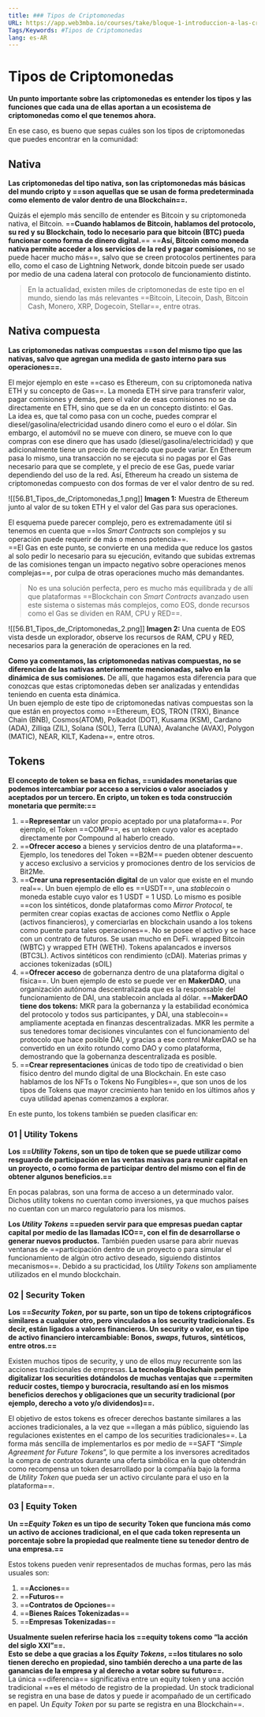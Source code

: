 ```yaml
---
title: ### Tipos de Criptomonedas
URL: https://app.web3mba.io/courses/take/bloque-1-introduccion-a-las-criptomonedas/texts/35828068-u5-1-tipos-de-criptomonedas
Tags/Keywords: #Tipos de Criptomonedas
lang: es-AR
---
```

# Tipos de Criptomonedas
**Un punto importante sobre las criptomonedas es entender los tipos y las funciones que cada una de ellas aportan a un ecosistema de criptomonedas como el que tenemos ahora.**

En ese caso, es bueno que sepas cuáles son los tipos de criptomonedas que puedes encontrar en la comunidad:

## Nativa
**Las criptomonedas del tipo nativa, son las criptomonedas más básicas del mundo cripto y ==son aquellas que se usan de forma predeterminada como elemento de valor dentro de una Blockchain==.**

Quizás el ejemplo más sencillo de entender es Bitcoin y su criptomoneda nativa, el Bitcoin. ==**Cuando hablamos de Bitcoin, hablamos del protocolo, su red y su Blockchain, todo lo necesario para que bitcoin (BTC) pueda funcionar como forma de dinero digital.**==
==**Así, Bitcoin como moneda nativa permite acceder a los servicios de la red y pagar comisiones,** no se puede hacer mucho más==, salvo que se creen protocolos pertinentes para ello, como el caso de Lightning Network, donde bitcoin puede ser usado por medio de una cadena lateral con protocolo de funcionamiento distinto.

>En la actualidad, existen miles de criptomonedas de este tipo en el mundo, siendo las más relevantes ==Bitcoin, Litecoin, Dash, Bitcoin Cash, Monero, XRP, Dogecoin, Stellar==, entre otras.   

## Nativa compuesta
**Las criptomonedas nativas compuestas ==son del mismo tipo que las nativas, salvo que agregan una medida de gasto interno para sus operaciones==.**

El mejor ejemplo en este ==caso es Ethereum, con su criptomoneda nativa ETH y su concepto de Gas==. La moneda ETH sirve para transferir valor, pagar comisiones y demás, pero el valor de esas comisiones no se da directamente en ETH, sino que se da en un concepto distinto: el Gas.  
La idea es, que tal como pasa con un coche, puedes comprar el diesel/gasolina/electricidad usando dinero como el euro o el dólar. Sin embargo, el automóvil no se mueve con dinero, se mueve con lo que compras con ese dinero que has usado (diesel/gasolina/electricidad) y que adicionalmente tiene un precio de mercado que puede variar. En Ethereum pasa lo mismo, una transacción no se ejecuta si no pagas por el Gas necesario para que se complete, y el precio de ese Gas, puede variar dependiendo del uso de la red. Así, Ethereum ha creado un sistema de criptomonedas compuesto con dos formas de ver el valor dentro de su red.

![[56.B1_Tipos_de_Criptomonedas_1.png]]
**Imagen 1:** Muestra de Ethereum junto al valor de su token ETH y el valor del Gas para sus operaciones.

El esquema puede parecer complejo, pero es extremadamente útil si tenemos en cuenta que ==los _Smart Contracts_ son complejos y su operación puede requerir de más o menos potencia==.  
==El Gas en este punto, se convierte en una medida que reduce los gastos al solo pedir lo necesario para su ejecución, evitando que subidas extremas de las comisiones tengan un impacto negativo sobre operaciones menos complejas==, por culpa de otras operaciones mucho más demandantes.

>No es una solución perfecta, pero es mucho más equilibrada y de allí que plataformas ==Blockchain con _Smart Contracts_ avanzado usen este sistema o sistemas más complejos, como EOS, donde recursos como el Gas se dividen en RAM, CPU y RED==.

![[56.B1_Tipos_de_Criptomonedas_2.png]]
**Imagen 2:** Una cuenta de EOS vista desde un explorador, observe los recursos de RAM, CPU y RED, necesarios para la generación de operaciones en la red.

**Como ya comentamos, las criptomonedas nativas compuestas, no se diferencian de las nativas anteriormente mencionadas, salvo en la dinámica de sus comisiones.** De allí, que hagamos esta diferencia para que conozcas que estas criptomonedas deben ser analizadas y entendidas teniendo en cuenta esta dinámica.  
Un buen ejemplo de este tipo de criptomonedas nativas compuestas son la que están en proyectos como ==Ethereum, EOS, TRON (TRX), Binance Chain (BNB), Cosmos(ATOM), Polkadot (DOT), Kusama (KSM), Cardano (ADA), Zilliqa (ZIL), Solana (SOL), Terra (LUNA), Avalanche (AVAX), Polygon (MATIC), NEAR, KILT, Kadena==, entre otros.

## Tokens
**El concepto de token se basa en fichas, ==unidades monetarias que podemos intercambiar por acceso a servicios o valor asociados y aceptados por un tercero. En cripto, un token es toda construcción monetaria que permite:==**

1. ==**Representar** un valor propio aceptado por una plataforma==. Por ejemplo, el Token ==COMP==, es un token cuyo valor es aceptado directamente por Compound al haberlo creado.
2. ==**Ofrecer acceso** a bienes y servicios dentro de una plataforma==. Ejemplo, los tenedores del Token ==B2M== pueden obtener descuento y acceso exclusivo a servicios y promociones dentro de los servicios de Bit2Me.
3. ==**Crear una representación digital** de un valor que existe en el mundo real==. Un buen ejemplo de ello es ==USDT==, una _stablecoin_ o moneda estable cuyo valor es 1 USDT = 1 USD.
	Lo mismo es posible ==con los sintéticos, donde plataformas como _Mirror Protocol_, te permiten crear copias exactas de acciones como Netflix o Apple (activos financieros), y comerciarlas en blockchain usando a los tokens como puente para tales operaciones==. No se posee el activo y se hace con un contrato de futuros. Se usan mucho en DeFi. wrapped Bitcoin (WBTC) y wrapped ETH (WETH). Tokens apalancados e inversos (BTC3L). Activos sintéticos con rendimiento (cDAI). Materias primas y acciones tokenizadas (sOIL)
4. ==**Ofrecer acceso** de gobernanza dentro de una plataforma digital o física==. Un buen ejemplo de esto se puede ver en **MakerDAO**, una organización autónoma descentralizada que es la responsable del funcionamiento de DAI, una stablecoin anclada al dólar.
	==**MakerDAO tiene dos tokens:** MKR para la gobernanza y la estabilidad económica del protocolo y todos sus participantes, y DAI, una stablecoin== ampliamente aceptada en finanzas descentralizadas. MKR les permite a sus tenedores tomar decisiones vinculantes con el funcionamiento del protocolo que hace posible DAI, y gracias a ese control MakerDAO se ha convertido en un éxito rotundo como DAO y como plataforma, demostrando que la gobernanza descentralizada es posible.
5. ==**Crear representaciones** únicas de todo tipo de creatividad o bien físico dentro del mundo digital de una Blockchain. En este caso hablamos de los NFTs o Tokens No Fungibles==, que son unos de los tipos de Tokens que mayor crecimiento han tenido en los últimos años y cuya utilidad apenas comenzamos a explorar.

En este punto, los tokens también se pueden clasificar en:
### 01 | Utility Tokens
**Los ==_Utility Tokens_, son un tipo de token que se puede utilizar como resguardo de participación en las ventas masivas para reunir capital en un proyecto, o como forma de participar dentro del mismo con el fin de obtener algunos beneficios.==**

En pocas palabras, son una forma de acceso a un determinado valor. Dichos utility tokens no cuentan como inversiones, ya que muchos países no cuentan con un marco regulatorio para los mismos.

**Los _Utility Tokens_ ==pueden servir para que empresas puedan captar capital por medio de las llamadas ICO==, con el fin de desarrollarse o generar nuevos productos.** También pueden usarse para abrir nuevas ventanas de ==participación dentro de un proyecto o para simular el funcionamiento de algún otro activo deseado, siguiendo distintos mecanismos==. Debido a su practicidad, los _Utility Tokens_ son ampliamente utilizados en el mundo blockchain.

### 02 | Security Token          
**Los ==_Security Token_, por su parte, son un tipo de tokens criptográficos similares a cualquier otro, pero vinculados a los security tradicionales. Es decir, están ligados a valores financieros. Un security o valor, es un tipo de activo financiero intercambiable: Bonos, _swaps_, futuros, sintéticos, entre otros.==**

Existen muchos tipos de security, y uno de ellos muy recurrente son las acciones tradicionales de empresas. **La tecnología Blockchain permite digitalizar los securities dotándolos de muchas ventajas que ==permiten reducir costes, tiempo y burocracia, resultando así en los mismos beneficios derechos y obligaciones que un security tradicional (por ejemplo, derecho a voto y/o dividendos)==.**

El objetivo de estos tokens es ofrecer derechos bastante similares a las acciones tradicionales, a la vez que ==llegan a más público, siguiendo las regulaciones existentes en el campo de los securities tradicionales==. La forma más sencilla de implementarlos es por medio de ==SAFT “_Simple Agreement for Future Tokens_”, lo que permite a los inversores acreditados la compra de contratos durante una oferta simbólica en la que obtendrán como recompensa un token desarrollado por la compañía bajo la forma de _Utility Token_ que pueda ser un activo circulante para el uso en la plataforma==.

### 03 | Equity Token
**Un ==_Equity Token_ es un tipo de security Token que funciona más como un activo de acciones tradicional, en el que cada token representa un porcentaje sobre la propiedad que realmente tiene su tenedor dentro de una empresa.==**

Estos tokens pueden venir representados de muchas formas, pero las más usuales son:
1. ==**Acciones**==
2. ==**Futuros**==
3. ==**Contratos de Opciones**==
4. ==**Bienes Raíces Tokenizadas**==
5. ==**Empresas Tokenizadas**==

**Usualmente suelen referirse hacia los ==equity tokens como “la acción del siglo XXI”==.  
Esto se debe a que gracias a los _Equity Tokens_, ==los titulares no solo tienen derecho en propiedad, sino también derecho a una parte de las ganancias de la empresa y al derecho a votar sobre su futuro==.**  
La única ==diferencia== significativa entre un equity token y una acción tradicional ==es el método de registro de la propiedad. Un stock tradicional se registra en una base de datos y puede ir acompañado de un certificado en papel. Un _Equity Token_ por su parte se registra en una Blockchain==.